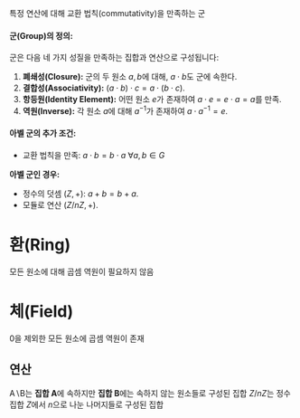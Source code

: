 특정 연산에 대해 교환 법칙(commutativity)을 만족하는 군

#### **군(Group)의 정의:**

군은 다음 네 가지 성질을 만족하는 집합과 연산으로 구성됩니다:

1. **폐쇄성(Closure):** 군의 두 원소 $a,b$에 대해, $a⋅b$도 군에 속한다.
2. **결합성(Associativity):** $(a⋅b)⋅c=a⋅(b⋅c)$.
3. **항등원(Identity Element):** 어떤 원소 $e$가 존재하여 $a⋅e=e⋅a=a$를 만족.
4. **역원(Inverse):** 각 원소 $a$에 대해 $a^{-1}$가 존재하여 $a⋅a^{−1}=e$.

#### **아벨 군의 추가 조건:**

- 교환 법칙을 만족: $a⋅b=b⋅a$  $∀a,b∈G$

**아벨 군인 경우:**

- 정수의 덧셈 $(Z,+)$: $a+b=b+a$.
- 모듈로 연산 $(Z/nZ,+)$.

# 환(Ring)
모든 원소에 대해 곱셈 역원이 필요하지 않음

# 체(Field)
0을 제외한 모든 원소에 곱셈 역원이 존재

## 연산
A∖B는 **집합 A**에 속하지만 **집합 B**에는 속하지 않는 원소들로 구성된 집합
$Z/nZ$는 정수 집합 $Z$에서 $n$으로 나눈 나머지들로 구성된 집합
